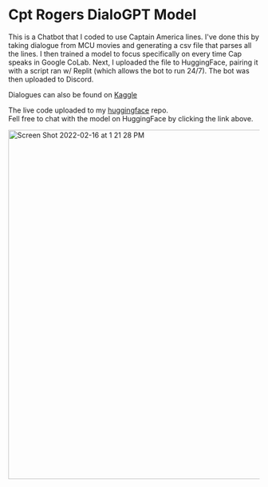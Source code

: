 # Cpt Rogers DialoGPT Model

This is a Chatbot that I coded to use Captain America lines. I've done this by taking dialogue from MCU movies and generating a csv file that parses all the lines. I then trained a model to focus specifically on every time Cap speaks in Google CoLab. Next, I uploaded the file to HuggingFace, pairing it with a script ran w/ Replit (which allows the bot to run 24/7). The bot was then uploaded to Discord. 

Dialogues can also be found on <a href="https://www.kaggle.com/" target="_blank">Kaggle</a>

The live code uploaded to my <a href="https://huggingface.co/rhollings/DialoGPT_small_steverogers" target="_blank">huggingface</a> repo.   
Fell free to chat with the model on HuggingFace by clicking the link above.

<!-- 
To monitor my Uptime Robo https://uptimerobot.com/dashboard#790614337 
-->

<img width="700" alt="Screen Shot 2022-02-16 at 1 21 28 PM" src="https://user-images.githubusercontent.com/75183667/154461484-f15389d0-7db4-475e-a19d-c14487098390.png">
